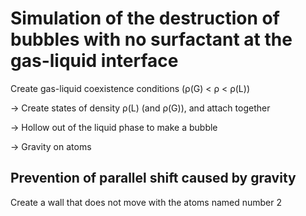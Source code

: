 # Simulation of the destruction of bubbles with no surfactant at the gas-liquid interface

 Create gas-liquid coexistence conditions (ρ(G) < ρ < ρ(L))

→  Create states of density ρ(L) (and ρ(G)), and attach together

→  Hollow out of the liquid phase to make a bubble

→  Gravity on atoms


## Prevention of parallel shift caused by gravity

 Create a wall that does not move with the atoms named number 2
